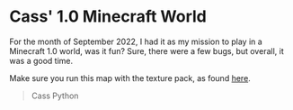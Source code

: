 # Cass' 1.0 Minecraft World

For the month of September 2022, I had it as my mission to play in a Minecraft 1.0 world, was it fun? Sure, there were a few bugs, but overall, it was a good time.

Make sure you run this map with the texture pack, as found [here](https://github.com/DynTylluan/CassMC).

> Cass Python